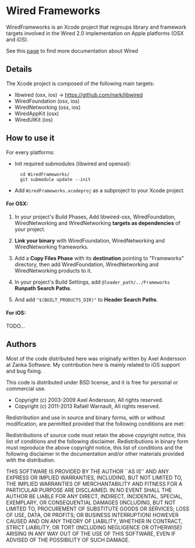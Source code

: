 # Wired Frameworks

WiredFrameworks is an Xcode project that regroups library and framework targets involved in the Wired 2.0 implementation on Apple platforms (OSX and iOS).

See this [page](http://www.read-write.fr/wired/wiki) to find more documentation about Wired

## Details

The Xcode project is composed of the following main targets:

- libwired (osx, ios) -> https://github.com/nark/libwired
- WiredFoundation (osx, ios)
- WiredNetworking (osx, ios)
- WiredAppKit (osx)
- WiredUIKit (ios)

## How to use it

For every platforms:
* Init required submodules (libwired and openssl):

		cd WiredFrameworks/
		git submodule update --init
				
* Add `WiredFrameworks.xcodeproj` as a subproject to your Xcode project.

#### For OSX:

1. In your project's Build Phases, Add libwired-osx, WiredFoundation, WiredNetworking and WiredNetworking **targets as dependencies** of your project.

2. **Link your binary** with WiredFoundation, WiredNetworking and WiredNetworking frameworks.

3. Add a **Copy Files Phase** with its **destination** pointing to "Frameworks" directory, then add WiredFoundation, WiredNetworking and WiredNetworking products to it.

4. In your project's Build Settings, add `@loader_path/../Frameworks` **Runpath Search Paths**.

5. And add `"$(BUILT_PRODUCTS_DIR)"` to **Header Search Paths**.

#### For iOS:

TODO...


## Authors

Most of the code distributed here was originally written by Axel Andersson at Zanka Software. My contribution here is mainly related to iOS support and bug fixing.

This code is distributed under BSD license, and it is free for personal or commercial use.
		
- Copyright (c) 2003-2009 Axel Andersson, All rights reserved.
- Copyright (c) 2011-2013 Rafaël Warnault, All rights reserved.
		
Redistribution and use in source and binary forms, with or without modification, are permitted provided that the following conditions are met:
		
Redistributions of source code must retain the above copyright notice, this list of conditions and the following disclaimer. Redistributions in binary form must reproduce the above copyright notice, this list of conditions and the following disclaimer in the documentation and/or other materials provided with the distribution.
		
THIS SOFTWARE IS PROVIDED BY THE AUTHOR ``AS IS'' AND ANY EXPRESS OR IMPLIED WARRANTIES, INCLUDING, BUT NOT LIMITED TO, THE IMPLIED WARRANTIES OF MERCHANTABILITY AND FITNESS FOR A PARTICULAR PURPOSE ARE DISCLAIMED. IN NO EVENT SHALL THE AUTHOR BE LIABLE FOR ANY DIRECT, INDIRECT, INCIDENTAL, SPECIAL, EXEMPLARY, OR CONSEQUENTIAL DAMAGES (INCLUDING, BUT NOT LIMITED TO, PROCUREMENT OF SUBSTITUTE GOODS OR SERVICES; LOSS OF USE, DATA, OR PROFITS; OR BUSINESS INTERRUPTION) HOWEVER CAUSED AND ON ANY THEORY OF LIABILITY, WHETHER IN CONTRACT, STRICT LIABILITY, OR TORT (INCLUDING NEGLIGENCE OR OTHERWISE) ARISING IN ANY WAY OUT OF THE USE OF THIS SOFTWARE, EVEN IF ADVISED OF THE POSSIBILITY OF SUCH DAMAGE.

